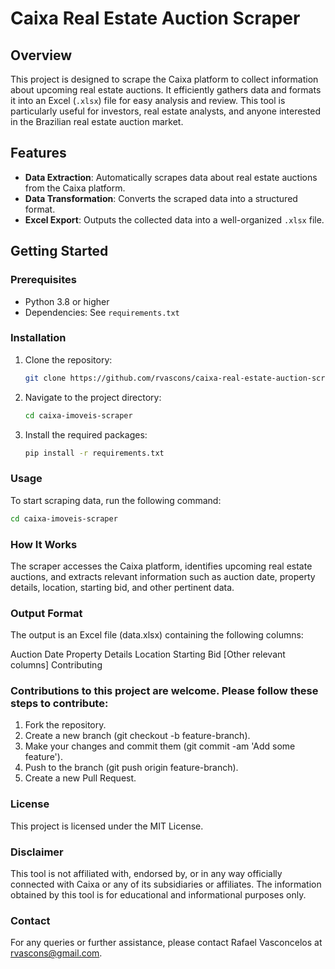 # Caixa Real Estate Auction Scraper

## Overview
This project is designed to scrape the Caixa platform to collect information about upcoming real estate auctions. It efficiently gathers data and formats it into an Excel (`.xlsx`) file for easy analysis and review. This tool is particularly useful for investors, real estate analysts, and anyone interested in the Brazilian real estate auction market.

## Features
- **Data Extraction**: Automatically scrapes data about real estate auctions from the Caixa platform.
- **Data Transformation**: Converts the scraped data into a structured format.
- **Excel Export**: Outputs the collected data into a well-organized `.xlsx` file.

## Getting Started

### Prerequisites
- Python 3.8 or higher
- Dependencies: See `requirements.txt`

### Installation
1. Clone the repository:
   ```bash
   git clone https://github.com/rvascons/caixa-real-estate-auction-scraper.git
    ```
2. Navigate to the project directory: 
    ```bash
    cd caixa-imoveis-scraper
    ```
3. Install the required packages:
    ```bash
    pip install -r requirements.txt
    ```

### Usage
To start scraping data, run the following command:
```bash
cd caixa-imoveis-scraper
```

### How It Works
The scraper accesses the Caixa platform, identifies upcoming real estate auctions, and extracts relevant information such as auction date, property details, location, starting bid, and other pertinent data.

### Output Format
The output is an Excel file (data.xlsx) containing the following columns:

Auction Date
Property Details
Location
Starting Bid
[Other relevant columns]
Contributing
### Contributions to this project are welcome. Please follow these steps to contribute:

1. Fork the repository.
2. Create a new branch (git checkout -b feature-branch).
3. Make your changes and commit them (git commit -am 'Add some feature').
4. Push to the branch (git push origin feature-branch).
5. Create a new Pull Request.
### License
This project is licensed under the MIT License.

### Disclaimer
This tool is not affiliated with, endorsed by, or in any way officially connected with Caixa or any of its subsidiaries or affiliates. The information obtained by this tool is for educational and informational purposes only.

### Contact
For any queries or further assistance, please contact Rafael Vasconcelos at rvascons@gmail.com.